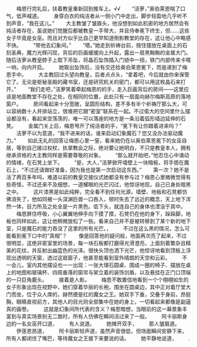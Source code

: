 　　梅恩行完礼后，扶着教皇重新回到推车上。√√
　　“洁萝，”奥伯莱恩喘了口气，低声喊道。
　　身穿白衣的纯洁者从一侧小门中走出，脚步轻盈地几乎听不到声音，“我在这儿。”
　　大主教皱了皱眉头，他没想到如此机密的地方居然会有纯洁者存在，虽说她们觉醒后都被教皇一手带大，并且侍奉冕下终生，但……这些女子毕竟是女巫。而且对方似乎比自己更早知道倒影教堂的存在，这让他心中略感不快。
　　“带他去幻象间。”
　　“嗯。”她走到祈祷台前，按住摆放在桌面上的石刻圣典，魔力光辉闪现，背后的巨画缓缓向上升起，露出一扇黑黝黝的金属大门。随后洁萝从教皇脖子上取下吊坠，将晶石坠饰插入门锁中一扭，铁门内部传来卡嗒一响，向内开启。
　　她取出坠饰后，没有交还给奥伯莱恩冕下，而是递到了梅恩手中。
　　大主教回过头望向教皇，后者点点头，“拿着吧，今后就由你来保管它了。无论是枢秘圣殿的藏书室，还是研究机关的密门，都可以用这枚晶石来打开。”
　　“我们走吧，”洁萝笑着牵起梅恩的的手，走入巨画背后的房间——这里应该是地面教堂不存在之处，在相同的位置，此处只有一扇面向赫尔梅斯高原的落地窗户。
　　房间看起来十分宽敞，呈圆形结构，差不多有半个祈祷厅那么大，可以容纳数十人并排站立，很难把它跟“密室”联系在一起。不过偌大的空间里什么摆设都没有，看起来空荡荡的，唯一可以落座的地方是一条沿着弧形墙边延伸的石凳。
　　金属门关上后，梅恩甩开了纯洁者的手，“冕下有让你跟着进来吗？”
　　洁萝不以为意道，“我不进来的话，谁来启动幻象魔石？您又没办法驱动魔力。”
　　如此无礼的回答让梅恩心里一窒，看来她仍在以奥伯莱恩冕下的女巫自居，等到自己接过权杖，执掌教会之际，绝对要让她明白，不只是教皇本人，拥有继承资格的大主教同样是需要尊敬的对象。
　　“那么就开始吧，”他忍住心中涌动的情绪，在石凳上坐下。
　　“是，大人，”洁萝掀开墙壁上一块暗板，将手摁在魔石上，“不过还请做好准备，因为我也是第一次启动这东西。”
　　第一次？她不是活了两百多年吗，难道以前的教皇交接仪式她都没有参与过？梅恩心里微微觉得有些奇怪，不过还来不及细想，一道耀眼的光芒闪过，他惊讶地现，自己已身处暗黑之中。
　　这片漆黑是如此纯粹，完全看不到任何光源，墙壁、地板和石凳都仿佛消失了，他如同被一头深渊巨兽一口吞入，顿时失去了远近的概念，天上地下浑然一体，目力所及之处全是一片黑色。低下头，就连自己的身体也湮没于其中。
　　梅恩屏住呼吸，小心翼翼地伸手向下摸了摸，石凳仍在他的身下，跺跺脚，地板也同样如此，这让他稍微放松了一些。看来自己并不是被转移到了某个新的地下室，只是魔石的能力吞没了这里的所有光芒。，
　　不过在这么黑的情况，怎么可能看到冕下口中的“真相”？
　　像是回答他的疑问般，地面再次亮了起来，不过很明显，这绝非密室里的场景，每一块石板都打磨得光滑澄亮，上面刻着繁杂且精美的花纹，并反射出幽蓝色的光泽。很快头顶也洒下光芒，他惊讶地看到顶板上浮现出透明的天窗，透过这扇窗子，他甚至能看到室外晴朗的天空和云彩。
　　不一会儿，室内其他摆设也一一出现：一张大理石圆桌、围成一圈的椅子、摆放在桌上的地图和玻璃杯、四周垂落的窗帘与架立着的装饰剑盾，以及悬挂在正门口顶端的一只巨角鹿头。
　　接着是人影。
　　梅恩不敢置信地看到一个个栩栩如生的女子形象出现在视野中，她们穿着华丽的长袍，围坐在圆桌边，其中正对着厅堂大门而坐，位于众人席的，赫然便是红的魔女之王。她双手下垂，交叠于身前，昂挺胸，眼睛直视前方，其他人的目光则全部集中在她的身上，一切看起来都像是副逼真的画卷。
　　这就是幻象间所代表的含义？梅恩暗想，当眼前的这一幕景象丰富到与真实场景别无二致时，所有人仿佛在瞬间活过来了一般。
　　阿卡丽斯身边的一名女巫开口道，
　　有人说道。
　　她摊开双手，
　　那人皱眉道。
　　伊莲恩昂道，
　　阿卡丽斯轻声道，虽然声音很低，但场面瞬间安静下来，所有人都闭住了嘴巴，等待魔女之王接下来要说的话。
　　她平静地说道，
　　.
